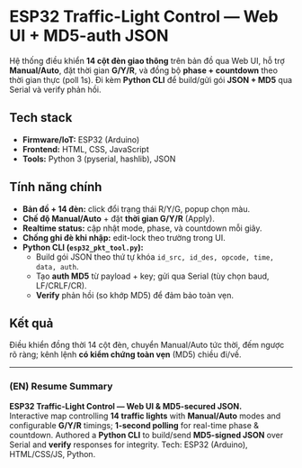# ESP32 Traffic-Light Control — Web UI + MD5-auth JSON

Hệ thống điều khiển **14 cột đèn giao thông** trên bản đồ qua Web UI, hỗ trợ **Manual/Auto**, đặt thời gian **G/Y/R**, và đồng bộ **phase + countdown** theo thời gian thực (poll 1s). Đi kèm **Python CLI** để build/gửi gói **JSON + MD5** qua Serial và verify phản hồi.

## Tech stack
- **Firmware/IoT:** ESP32 (Arduino)
- **Frontend:** HTML, CSS, JavaScript
- **Tools:** Python 3 (pyserial, hashlib), JSON

## Tính năng chính
- **Bản đồ + 14 đèn:** click đổi trạng thái R/Y/G, popup chọn màu.
- **Chế độ Manual/Auto** + đặt **thời gian G/Y/R** (Apply).
- **Realtime status:** cập nhật mode, phase, và countdown mỗi giây.
- **Chống ghi đè khi nhập:** edit-lock theo trường trong UI.
- **Python CLI (`esp32_pkt_tool.py`):**
  - Build gói JSON theo thứ tự khóa `id_src, id_des, opcode, time, data, auth`.
  - Tạo **auth MD5** từ payload + key; gửi qua Serial (tùy chọn baud, LF/CRLF/CR).
  - **Verify** phản hồi (so khớp MD5) để đảm bảo toàn vẹn.

## Kết quả
Điều khiển đồng thời 14 cột đèn, chuyển Manual/Auto tức thời, đếm ngược rõ ràng; kênh lệnh **có kiểm chứng toàn vẹn** (MD5) chiều đi/về.

---

### (EN) Resume Summary
**ESP32 Traffic-Light Control — Web UI & MD5-secured JSON.**  
Interactive map controlling **14 traffic lights** with **Manual/Auto** modes and configurable **G/Y/R** timings; **1-second polling** for real-time phase & countdown. Authored a **Python CLI** to build/send **MD5-signed JSON** over Serial and **verify** responses for integrity. Tech: ESP32 (Arduino), HTML/CSS/JS, Python.

